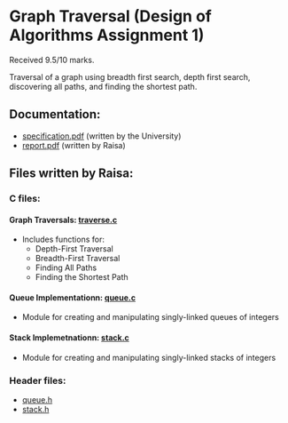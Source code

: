 # Graph Traversal (Design of Algorithms Assignment 1)
Received 9.5/10 marks.

Traversal of a graph using breadth first search, depth first search, discovering all paths, and finding the shortest path.

## Documentation:
- [specification.pdf](https://github.com/raisalitch/GraphTraversal/blob/master/specification.pdf) (written by the University)
- [report.pdf](https://github.com/raisalitch/GraphTraversal/blob/master/report.pdf) (written by Raisa)

## Files written by Raisa:
### C files:
#### Graph Traversals: [traverse.c](https://github.com/raisalitch/GraphTraversal/blob/master/traverse.c)
-  Includes functions for:
    - Depth-First Traversal
    - Breadth-First Traversal
    - Finding All Paths
    - Finding the Shortest Path
#### Queue Implementationn: [queue.c](https://github.com/raisalitch/GraphTraversal/blob/master/queue.c)
- Module for creating and manipulating singly-linked queues of integers
#### Stack Implemetnationn: [stack.c](https://github.com/raisalitch/GraphTraversal/blob/master/stack.c)
- Module for creating and manipulating singly-linked stacks of integers

### Header files:
- [queue.h](https://github.com/raisalitch/GraphTraversal/blob/master/queue.h)
- [stack.h](https://github.com/raisalitch/GraphTraversal/blob/master/stack.h)
